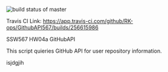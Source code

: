 ![build status of master](https://app.travis-ci.com/RK-ops/GithubAPI567.svg?branch=master)

Travis CI Link: https://app.travis-ci.com/github/RK-ops/GithubAPI567/builds/256615986

SSW567 
HW04a
GitHubAPI

This script quieries GitHub API for user repository information.

isjdgjih
